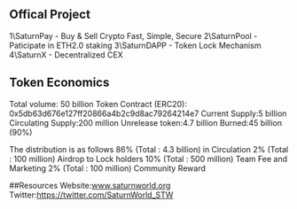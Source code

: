 ## Offical Project
1\SaturnPay - Buy & Sell Crypto Fast, Simple, Secure 
2\SaturnPool - Paticipate in ETH2.0 staking
3\SaturnDAPP - Token Lock Mechanism
4\SaturnX - Decentralized CEX

## Token Economics
Total volume: 50 billion
Token Contract (ERC20): 0x5db63d676e127ff20866a4b2c9d8ac79264214e7
Current Supply:5 billion
Circulating Supply:200 million
Unrelease token:4.7 billion
Burned:45 billion (90%)

The distribution is as follows
86% (Total : 4.3 billion) in Circulation
2% (Total : 100 million) Airdrop to Lock holders
10% (Total : 500 million)  Team Fee and Marketing
2% (Total : 100 million) Community Reward

##Resources
Website:www.saturnworld.org
Twitter:https://twitter.com/SaturnWorld_STW

